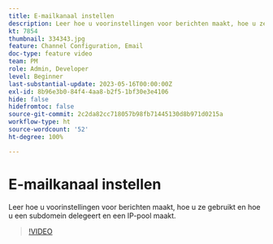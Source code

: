 ```yaml
---
title: E-mailkanaal instellen
description: Leer hoe u voorinstellingen voor berichten maakt, hoe u ze gebruikt en hoe u een subdomein delegeert en een IP-pool maakt.
kt: 7854
thumbnail: 334343.jpg
feature: Channel Configuration, Email
doc-type: feature video
team: PM
role: Admin, Developer
level: Beginner
last-substantial-update: 2023-05-16T00:00:00Z
exl-id: 8b96e3b0-84f4-4aa8-b2f5-1bf30e3e4106
hide: false
hidefromtoc: false
source-git-commit: 2c2da82cc718057b98fb71445130d8b971d0215a
workflow-type: ht
source-wordcount: '52'
ht-degree: 100%

---
```


# E-mailkanaal instellen

Leer hoe u voorinstellingen voor berichten maakt, hoe u ze gebruikt en hoe u een subdomein delegeert en een IP-pool maakt.

>[!VIDEO](https://video.tv.adobe.com/v/334343?quality=12&learn=on)
